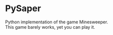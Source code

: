 # PySaper
Python implementation of the game Minesweeper.  
This game barely works, yet you can play it.
